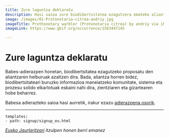 ```yaml
---
title: Zure laguntza deklaratu
description: Hasi saioa zure biodibertsitatea ezagutzera emateko aliantza egiteko
image: /images/01-Protonotaria-citrea-andriy.jpg
imageTitle: Prothonotary warbler (Protonotaria citrea) by andriy via iNaturalist. Photo licensed under CC BY-NC 4.0.
imageLink: https://www.gbif.org/occurrence/1563447145

---
```

# Zure laguntza deklaratu

Babes-adierazpen honetan, biodibertsitatea ezagutzeko proposatu den aliantzaren helburuak azaltzen dira. Bada, aliantza horren bidez, biodibertsitateari buruzko informazioa maneiatzeko komunitate, sistema eta prozesu solido elkarlotuak eskaini nahi dira, zientziaren eta gizartearen hobe beharrez.

Babesa adierazteko saioa hasi aurretik, irakur ezazu [adierazpena osorik](../shared-ambitions/).

------

```styledYaml
templates:
- path: signup/signup_eu.html 
```


_[Eusko Jaurlaritzari](http://www.euskadi.eus/hasiera) itzulpen honen berri emanez_
